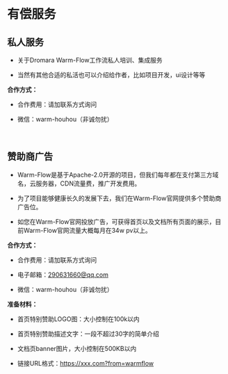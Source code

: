 # 有偿服务


## 私人服务

- 关于Dromara Warm-Flow工作流私人<span class="red-bg">培训、集成服务</span>

- 当然有其他合适的<span class="red-bg">私活</span>也可以介绍给作者，比如<span class="red-bg">项目开发，ui设计</span>等等

**合作方式：**

- 合作费用：请加联系方式询问

- 微信：<span class="red-bg-bold">warm-houhou</span>（非诚勿扰）

<br>

## 赞助商广告

- <span class="red-bg-bold">Warm-Flow</span>是基于Apache-2.0开源的项目，但我们每年都在支付第三方域名，云服务器，CDN流量费，推广开发费用。

- 为了项目能够健康长久的发展下去，我们在<span class="red-bg-bold">Warm-Flow</span>官网提供多个赞助商广告位。

- 如您在<span class="red-bg-bold">Warm-Flow</span>官网投放广告，可获得首页以及文档所有页面的展示，目前<span class="red-bg-bold">Warm-Flow</span>官网流量大概每月在<span class="red-bg">34w pv</span>以上。

**合作方式：**

- 合作费用：请加联系方式询问

- 电子邮箱：290631660@qq.com

- 微信：<span class="red-bg-bold">warm-houhou</span>（非诚勿扰）

**准备材料：**

- 首页特别赞助LOGO图：大小控制在<span class="red-bg-bold">100k</span>以内

- 首页特别赞助描述文字：一段不超过<span class="red-bg-bold">30字</span>的简单介绍

- 文档页banner图片，大小控制在<span class="red-bg-bold">500KB</span>以内

- 链接URL格式：<span class="red-bg">https://xxx.com?from=warmflow</span>

